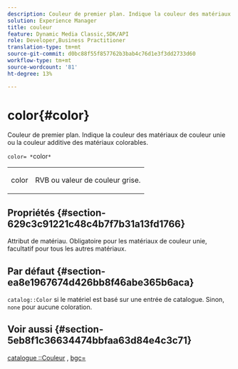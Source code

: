 ```yaml
---
description: Couleur de premier plan. Indique la couleur des matériaux de couleur unie ou la couleur additive des matériaux colorables.
solution: Experience Manager
title: couleur
feature: Dynamic Media Classic,SDK/API
role: Developer,Business Practitioner
translation-type: tm+mt
source-git-commit: d0bc88f55f857762b3bab4c76d1e3f3dd2733d60
workflow-type: tm+mt
source-wordcount: '81'
ht-degree: 13%

---
```



# color{#color}

Couleur de premier plan. Indique la couleur des matériaux de couleur unie ou la couleur additive des matériaux colorables.

`color= *`color`*`

<table id="simpletable_C5AF9074CCA64EA5921772DF3F7E0F55"> 
 <tr class="strow"> 
  <td class="stentry"> <p><span class="varname"> color</span> </p> </td> 
  <td class="stentry"> <p>RVB ou valeur de couleur grise. </p></td> 
 </tr> 
</table>

## Propriétés {#section-629c3c91221c48c4b7f7b31a13fd1766}

Attribut de matériau. Obligatoire pour les matériaux de couleur unie, facultatif pour tous les autres matériaux.

## Par défaut {#section-ea8e1967674d426bb8f46abe365b6aca}

`catalog::Color` si le matériel est basé sur une entrée de catalogue. Sinon, `none` pour aucune coloration.

## Voir aussi {#section-5eb8f1c36634474bbfaa63d84e4c3c71}

[catalogue ::Couleur](../../../../../ir-api/material-cat/image-rendering-api-ref/c-ir-material-catalog/c-ir-material-data-reference/r-ir-cat-color.md#reference-7639487fe0ac48beb9e8afa4dc845552) ,  [bgc=](../../../../../ir-api/http-protocol/image-rendering-api-ref/c-ir-http-protocol-ref/c-ir-http-protocol-command-reference/r-ir-bgc.md#reference-3f5c78cea01c4a85aa582076d23aebb0)
